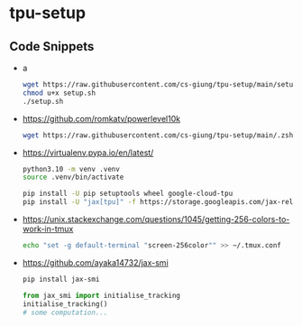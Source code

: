 # tpu-setup

## Code Snippets

* a
  ```bash
  wget https://raw.githubusercontent.com/cs-giung/tpu-setup/main/setup.sh
  chmod u+x setup.sh
  ./setup.sh
  ```
* https://github.com/romkatv/powerlevel10k
  ```bash
  wget https://raw.githubusercontent.com/cs-giung/tpu-setup/main/.zshrc -O ~/.zshrc
  ```

* https://virtualenv.pypa.io/en/latest/
  ```bash
  python3.10 -m venv .venv
  source .venv/bin/activate
  ```

  ```bash
  pip install -U pip setuptools wheel google-cloud-tpu
  pip install -U "jax[tpu]" -f https://storage.googleapis.com/jax-releases/libtpu_releases.html
  ```

* https://unix.stackexchange.com/questions/1045/getting-256-colors-to-work-in-tmux
  ```bash
  echo "set -g default-terminal "screen-256color"" >> ~/.tmux.conf
  ```

* https://github.com/ayaka14732/jax-smi
  ```bash
  pip install jax-smi
  ```
  
  ```python
  from jax_smi import initialise_tracking
  initialise_tracking()
  # some computation...
  ```
